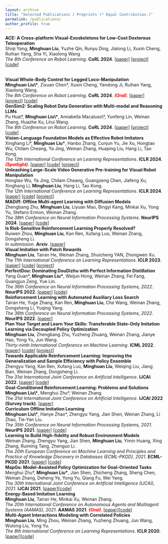 ```yaml
---
layout: archive
title: "Selected Publications / Preprints (* Equal Contribution.)"
permalink: /publications/
author_profile: true
---
```


<b>ACE: A Cross-platform Visual-Exoskeletons for Low-Cost Dexterous Teleoperation</b> <br>
Shiqi Yang, <b>Minghuan Liu</b>, Yuzhe Qin, Runyu Ding, Jialong Li, Xuxin Cheng, Ruihan Yang, Sha Yi, Xiaolong Wang<br>
<i>The 8th Conference on Robot Learning</i>. <b>CoRL 2024</b>.  [<a href="https://arxiv.org/abs/2408.11805">paper</a>] [<a href="https://ace-teleop.github.io/">project</a>] [<a href="https://github.com/ACETeleop/ACETeleop">code</a>]

<br>
<b>Visual Whole-Body Control for Legged Loco-Manipulation</b> <br>
<b>Minghuan Liu\*</b>, Zixuan Chen*, Xuxin Cheng, Yandong Ji, Ruihan Yang, Xiaolong Wang.<br>
<i>The 8th Conference on Robot Learning</i>. <b>CoRL 2024</b>. <font color="red"><em><strong>(Oral)</strong></em></font>. [<a href="https://arxiv.org/abs/2403.16967">paper</a>] [<a href="https://wholebody-b1.github.io/">project</a>] [<a href="https://github.com/Ericonaldo/visual_wholebody">code</a>]


<br>
<b>GenSim2: Scaling Robot Data Generation with Multi-modal and Reasoning LLMs</b> <br>
Pu Hua\*, <b>Minghuan Liu\*</b>, Annabella Macaluso\*, Yunfeng Lin, Weinan Zhang, Huazhe Xu, Lirui Wang.<br>
<i>The 8th Conference on Robot Learning</i>. <b>CoRL 2024</b>. [<a href="https://arxiv.org/abs/2410.03645">paper</a>] [<a href="https://gensim2.github.io/">project</a>] [<a href="https://github.com/GenSim2/gensim2">code</a>]

<br>
<b>Vision-Language Foundation Models as Effective Robot Imitators</b> <br> 
Xinghang Li*, <b>Minghuan Liu*</b>, Hanbo Zhang, Cunjun Yu, Jie Xu, Hongtao Wu, Chilam Cheang, Ya Jing, Weinan Zhang, Huaping Liu, Hang Li, Tao Kong. <br> 
<i>The 12th International Conference on Learning Representations</i>. <b>ICLR 2024</b>. <font color="red"><em><strong>(Spotlight)</strong></em></font>.  [<a href="https://arxiv.org/abs/2311.01378">paper</a>] [<a href="https://github.com/RoboFlamingo/RoboFlamingo">code</a>] [<a href="https://roboflamingo.github.io/">project</a>]

<br>
<b>Unleashing Large-Scale Video Generative Pre-training for Visual Robot Manipulation</b> <br> 
Hongtao Wu, Ya Jing, Chilam Cheang, Guangzeng Chen, Jiafeng Xu, Xinghang Li, <b>Minghuan Liu</b>, Hang Li, Tao Kong. <br> 
<i>The 12th International Conference on Learning Representations</i>. <b>ICLR 2024</b>. [<a href="https://arxiv.org/abs/2312.13139">paper</a>] [<a href="https://github.com/GR1-Manipulation/GR-1">code</a>] [<a href="https://gr1-manipulation.github.io/">project</a>]

<br>
<b>MADiff: Offline Multi-agent Learning with Diffusion Models</b> <br> 
Zhengbang Zhu, <b>Minghuan Liu</b>, Liyuan Mao, Bingyi Kang, Minkai Xu, Yong Yu, Stefano Ermon, Weinan Zhang. <br> 
<i>The 38th Conference on Neural Information Processing Systems</i>. <b>NeurIPS 2024</b>. [<a href="https://arxiv.org/abs/2305.17330">paper</a>] [<a href="https://github.com/zbzhu99/madiff">code</a>] 

<br>
<b>Is Risk-Sensitive Reinforcement Learning Properly Resolved?</b> <br>
Ruiwen Zhou, <b>Minghuan Liu</b>, Kan Ren, Xufang Luo, Weinan Zhang, Dongsheng Li. <br>
<i>In submission</i>. <b>Arxiv</b>. [<a href="https://arxiv.org/abs/2307.00547">paper</a>]

<br> 
<b>Visual Imitation with Patch Rewards</b> <br> 
<b>Minghuan Liu</b>, Tairan He, Weinan Zhang, Shuicheng YAN, Zhongwen Xu. <br> 
<i>The 11th International Conference on Learning Representations</i>. <b>ICLR 2023</b>. [<a href="https://openreview.net/forum?id=OnM3R47KIiU">paper</a>] [<a href="[https://github.com/apexrl/CoDAIL](https://github.com/sail-sg/PatchAIL)">code</a>] [<a href="https://sites.google.com/view/patchail/">project</a>]


<br>
<b>	PerfectDou: Dominating DouDizhu with Perfect Information Distillation </b> <br>
Yang Guan*, <b>Minghuan Liu*</b>, Weijun Hong, Weinan Zhang, Fei Fang, Guangjun Zeng, Yue Lin.<br>
<i>The 36th Conference on Neural Information Processing Systems, 2022</i>. <b>NeurIPS 2022</b>. [<a href="https://arxiv.org/abs/2203.16406">paper</a>] [<a href="https://github.com/microsoft/autorl-research/tree/main/a2ls">code</a>]

<br>
<b>	Reinforcement Learning with Automated Auxiliary Loss Search </b> <br>
Tairan He, Yuge Zhang, Kan Ren, <b>Minghuan Liu</b>, Che Wang, Weinan Zhang, Dongsheng Li, Yuqing Yang.<br>
<i>The 36th Conference on Neural Information Processing Systems, 2022</i>. <b>NeurIPS 2022</b>. [<a href="http://arxiv.org/abs/2210.06041">paper</a>]

<br>
<b>	Plan Your Target and Learn Your Skills: Transferable State-Only Imitation Learning via Decoupled Policy Optimization </b> <br>
<b>Minghuan Liu</b>, Zhengbang Zhu, Yuzheng Zhuang, Weinan Zhang, Jianye Hao, Yong Yu, Jun Wang.<br> 
<i>Thirty-ninth International Conference on Machine Learning</i>. <b>ICML 2022</b>. [<a href="https://arxiv.org/abs/2203.02214">paper</a>] [<a href="https://github.com/apexrl/DePO">code</a>] [<a href="https://decoupled-policy-optimization.github.io/">project</a>]

<br>
<b>	Towards Applicable Reinforcement Learning: Improving the Generalization and Sample Efficiency with Policy Ensemble </b> <br>
Zhengyu Yang, Kan Ren, Xufang Luo, <b>Minghuan Liu</b>, Weiqing Liu, Jiang Bian, Weinan Zhang, Dongsheng Li.<br> 
<i>The 31st International Joint Conference on Artificial Intelligence</i>. <b>IJCAI 2022</b>. [<a href="https://arxiv.org/abs/2205.09284">paper</a>] [<a href="https://seqml.github.io/eppo">code</a>]

<br>
<b>	Goal-Conditioned Reinforcement Learning: Problems and Solutions </b> <br>
<b>Minghuan Liu\*</b>, Menghui Zhu*, Weinan Zhang.<br> 
<i>The 31st International Joint Conference on Artificial Intelligence</i>. <b>IJCAI 2022 (Survey track)</b>. [<a href="https://arxiv.org/abs/2201.08299">paper</a>]

<br>
<b>	Curriculum Offline Imitation Learning </b> <br>
<b>Minghuan Liu\*</b>, Hanye Zhao*, Zhengyu Yang, Jian Shen, Weinan Zhang, Li Zhao, Tie-Yan Liu.<br> 
<i>The 35th Conference on Neural Information Processing Systems, 2021</i>. <b>NeurIPS 2021</b>. [<a href="https://arxiv.org/abs/2111.02056">paper</a>] [<a href="https://github.com/apexrl/coil">code</a>]

<br>
<b>	Learning to Build High-fidelity and Robust Environment Models </b> <br>
Weinan Zhang, Zhengyu Yang, Jian Shen, <b>Minghuan Liu</b>, Yimin Huang, Xing Zhang, Ruiming Tang, Zhenguo Li.<br> 
<i>The 20th European Conference on Machine Learning and Principles and Practice of Knowledge Discovery in Databases (ECML-PKDD), 2021</i>. <b>ECML-PKDD 2021</b>. [<a href="https://2021.ecmlpkdd.org/wp-content/uploads/2021/07/sub_46.pdf">paper</a>] [<a href="https://github.com/apexrl/RL2S">code</a>]

<br>
<b>MapGo: Model-Assisted Policy Optimization for Goal-Oriented Tasks</b> <br>
Menghui Zhu*, <b>Minghuan Liu*</b>, Jian Shen, Zhicheng Zhang, Sheng Chen, Weinan Zhang, Deheng Ye, Yong Yu, Qiang Fu, Wei Yang.<br> 
<i>The 30th International Joint Conference on Artificial Intelligence (IJCAI), 2021</i>. <b>IJCAI 2021</b>. [<a href="https://arxiv.org/abs/2105.06350">paper</a>][<a href="https://github.com/apexrl/MapGo">code</a>]

<br>
<b>Energy-Based Imitation Learning</b> <br> 
<b>Minghuan Liu</b>, Tairan He, Minkai Xu, Weinan Zhang. <br> 
<i>The 20th International Conference on Autonomous Agents and Multiagent Systems (AAMAS), 2021</i>. <b>AAMAS 2021</b>. <font color="red"><em><strong>(Oral)</strong></em></font>. [<a href="https://arxiv.org/abs/2004.09395">paper</a>][<a href="https://github.com/apexrl/EBIL-torch">code</a>]

<br> 
<b>Multi-Agent Interactions Modeling with Correlated Policies</b> <br> 
<b>Minghuan Liu</b>, Ming Zhou, Weinan Zhang, Yuzheng Zhuang, Jun Wang, Wulong Liu, Yong Yu. <br> 
<i>The 8th International Conference on Learning Representations</i>. <b>ICLR 2020</b>. [<a href="https://arxiv.org/abs/2001.03415">paper</a>][<a href="https://github.com/apexrl/CoDAIL">code</a>]
